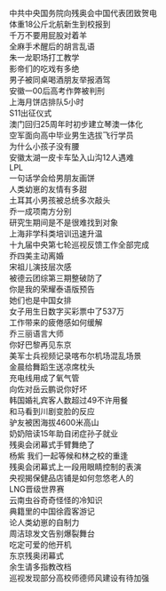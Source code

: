 中共中央国务院向残奥会中国代表团致贺电  
体重18公斤北航新生到校报到  
千万不要用屁股对着羊  
全麻手术醒后的胡言乱语  
朱一龙职场打工教学  
影帝们的吃戏有多绝  
男子被同桌喝酒朋友举报酒驾  
安徽一00后高考作弊被判刑  
上海月饼店排队5小时  
S11出征仪式  
澳门回归25周年时初步建立琴澳一体化  
空军面向高中毕业男生选拔飞行学员  
为什么小孩子没有腰  
安徽太湖一皮卡车坠入山沟12人遇难  
LPL  
一句话学会给男朋友画饼  
人类幼崽的友情有多甜  
土耳其小男孩被总统多次敲头  
乔一成项南方分别  
研究生期间是不是很难找到对象  
上海非学科类培训迅速升温  
十九届中央第七轮巡视反馈工作全部完成  
乔四美主动离婚  
宋祖儿演技层次感  
被德云团综第三期整破防了  
你是我的荣耀泰语版预告  
她们也是中国女排  
女子用生日数字买彩票中了537万  
工作带来的疲倦感如何缓解  
乔三丽语言大师  
你好巴黎再见东京  
美军士兵视频记录喀布尔机场混乱场景  
金晨给舞蹈生送凉席枕头  
充电线用成了氧气管  
向佐对岳云鹏说你好坏  
韩国婚礼宾客人数超过49不许用餐  
和马看到川剧变脸的反应  
驴友被困海拔4600米高山  
奶奶陪读15年助自闭症孙子就业  
残奥会闭幕式手臂舞绝了  
杨紫 我们一起等候和林之校的重逢  
残奥会闭幕式上一段用眼睛控制的表演  
央视揭保健品店铺是如何忽悠老人的  
LNG晋级世界赛  
云南虫谷奇奇怪怪的冷知识  
典籍里的中国徐霞客游记  
论人类幼崽的自制力  
周洁琼发文告别爆裂舞台  
吃定可爱的他开机  
东京残奥闭幕式  
余生请多指教改档  
巡视发现部分高校师德师风建设有待加强  
